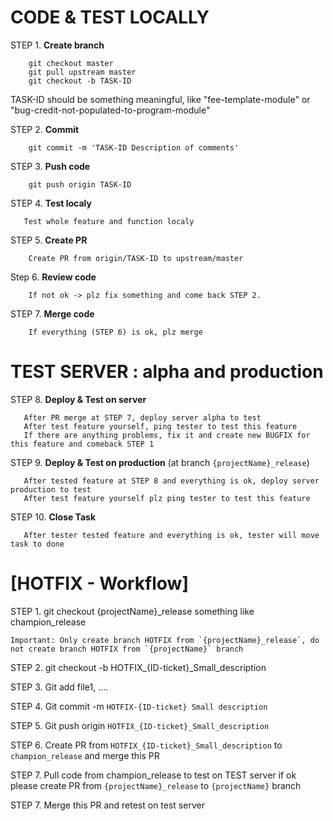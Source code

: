 CODE & TEST LOCALLY
=========================

STEP 1. **Create branch**

        git checkout master 
        git pull upstream master
        git checkout -b TASK-ID

TASK-ID should be something meaningful, like "fee-template-module" or "bug-credit-not-populated-to-program-module"

STEP 2. **Commit**

        git commit -m 'TASK-ID Description of comments'

STEP 3. **Push code**

        git push origin TASK-ID

STEP 4. **Test localy**

       Test whole feature and function localy      

STEP 5. **Create PR**

        Create PR from origin/TASK-ID to upstream/master

Step 6. **Review code**

        If not ok -> plz fix something and come back STEP 2.

STEP 7. **Merge code**

        If everything (STEP 6) is ok, plz merge 

TEST SERVER : alpha and production
======================================

STEP 8. **Deploy & Test on server**

       After PR merge at STEP 7, deploy server alpha to test 
       After test feature yourself, ping tester to test this feature
       If there are anything problems, fix it and create new BUGFIX for this feature and comeback STEP 1

STEP 9. **Deploy & Test on production** (at branch `{projectName}_release`)

       After tested feature at STEP 8 and everything is ok, deploy server production to test 
       After test feature yourself plz ping tester to test this feature

STEP 10. **Close Task**

       After tester tested feature and everything is ok, tester will move task to done 


[HOTFIX - Workflow]
=========================

STEP 1. git checkout {projectName}_release something like champion_release
        
   ```Important: Only create branch HOTFIX from `{projectName}_release`, do not create branch HOTFIX from `{projectName}` branch```

STEP 2. git checkout -b HOTFIX_{ID-ticket}_Small_description

STEP 3. Git add file1, ....

STEP 4. Git commit -m `HOTFIX-{ID-ticket} Small description`

STEP 5. Git push origin `HOTFIX_{ID-ticket}_Small_description`

STEP 6. Create PR from `HOTFIX_{ID-ticket}_Small_description` to `champion_release` and merge this PR 

STEP 7. Pull code from champion_release to test on TEST server if ok please create PR from `{projectName}_release` to `{projectName}` branch

STEP 7. Merge this PR and retest on test server

